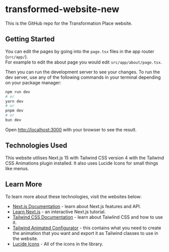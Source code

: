 # transformed-website-new
This is the GitHub repo for the Transformation Place website.

## Getting Started

You can edit the pages by going into the `page.tsx` files in the app router (`src/app/`).<br/>
For example to edit the about page you would edit `src/app/about/page.tsx`.

Then you can run the development server to see your changes. 
To run the dev server, use any of the following commands in your terminal depending on your package manager:

```bash
npm run dev
# or
yarn dev
# or
pnpm dev
# or
bun dev
```

Open [http://localhost:3000](http://localhost:3000) with your browser to see the result.

## Technologies Used
This website utilises Next.js 15 with Tailwind CSS version 4 with the Tailwind CSS Animations plugin installed. It also uses Lucide Icons for small things like menus.

## Learn More

To learn more about these technologies, visit the websites below:

- [Next.js Documentation](https://nextjs.org/docs) - learn about Next.js features and API.
- [Learn Next.js](https://nextjs.org/learn) - an interactive Next.js tutorial.
- [Tailwind CSS Documentation](https://tailwindcss.com/docs) - learn about Taiwlind CSS and how to use it.
- [Tailwind Animated Configurator](https://tailwindcss-animted.com/configurator.html) - this contains what you need to create the animation that you want and export it as Tailwind classes to use in the website.
- [Lucide Icons](https://lucide.dev/icons) - All of the icons in the library.

